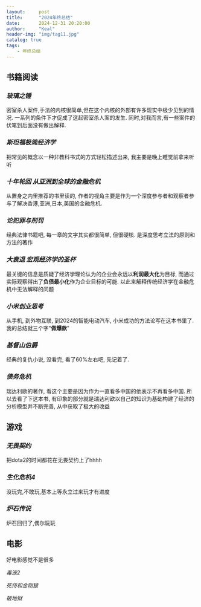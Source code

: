 ```yaml
---
layout:     post
title:      "2024年终总结"
date:       2024-12-31 20:20:00
author:     "Keal"
header-img: "img/tag11.jpg"
catalog: true
tags:
    - 年终总结
---
```


## 书籍阅读

### *玻璃之锤*

密室杀人案件,手法的内核很简单,但在这个内核的外部有许多现实中极少见到的情况. 一系列的条件下才促成了这起密室杀人案的发生. 同时,对我而言,有一些案件的伏笔到后面没有做出解释.

### *斯坦福极简经济学*

把常见的概念以一种非教科书式的方式轻松描述出来, 我主要是晚上睡觉前拿来听听

### *十年轮回 从亚洲到全球的金融危机*

从置身之内里推荐的书里读的, 作者的视角主要是作为一个深度参与者和观察者参与了解决香港,亚洲,日本,美国的金融危机. 

### *论犯罪与刑罚*

经典法律书籍吧, 每一章的文字其实都很简单, 但很硬核. 是深度思考立法的原则和方法的著作

### *大衰退 宏观经济学的圣杯*

最关键的信息是质疑了经济学理论认为的企业会永远以**利润最大化**为目标, 而通过实际观察得出了**负债最小化**作为企业目标的可能. 以此来解释传统经济学在金融危机中无法解释的问题

### *小米创业思考*

从手机, 到外物互联, 到2024的智能电动汽车, 小米成功的方法论写在这本书里了. 我的总结就三个字"**做爆款**"

### *基督山伯爵*

经典的复仇小说, 没看完, 看了60%左右吧, 先记着了.

### *债务危机*

瑞达利欧的著作, 看这个主要是因为作为一直看多中国的他表示不再看多中国. 所以去看了下这本书, 有印象的部分就是瑞达利欧以自己的知识为基础构建了经济的分析模型并不断完善, 从中获取了极大的收益

## 游戏

### *无畏契约*

把dota2的时间都花在无畏契约上了hhhh

### *生化危机4*

没玩完,不敢玩,基本上等永立过来玩才有进度

### *炉石传说*

炉石回归了,偶尔玩玩

## 电影

好电影感觉不是很多

*毒液2*

*死侍和金刚狼*

*破地狱*



